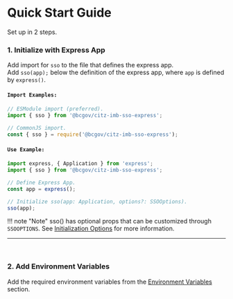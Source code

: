 # Quick Start Guide

Set up in 2 steps. 

### 1. Initialize with Express App 

Add import for `sso` to the file that defines the express app.  
Add `sso(app);` below the definition of the express app, where `app` is defined by `express()`.

#### `Import Examples:`

```JavaScript
// ESModule import (preferred).
import { sso } from '@bcgov/citz-imb-sso-express';

// CommonJS import.
const { sso } = require('@bcgov/citz-imb-sso-express');
```

#### `Use Example:`

```JavaScript
import express, { Application } from 'express';
import { sso } from '@bcgov/citz-imb-sso-express';

// Define Express App.
const app = express();

// Initialize sso(app: Application, options?: SSOOptions).
sso(app);
```

!!! note "Note"
    sso() has optional props that can be customized through `SSOOPTIONS`.
    See [Initialization Options](../using-the-package/init-options.md) for more information.

---

<br />

### 2. Add Environment Variables 

Add the required environment variables from the [Environment Variables](../getting-started/environment-variables.md) section.

